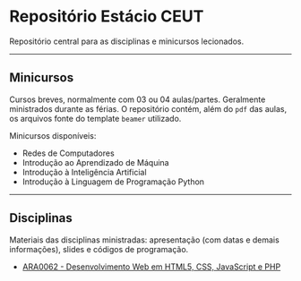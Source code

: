 # Repositório Estácio CEUT

Repositório central para as disciplinas e minicursos lecionados.

-----

## Minicursos

Cursos breves, normalmente com 03 ou 04 aulas/partes. Geralmente ministrados durante as férias. O repositório contém, além do `pdf` das aulas, os arquivos fonte do template `beamer` utilizado.

Minicursos disponíveis:

- Redes de Computadores
- Introdução ao Aprendizado de Máquina
- Introdução à Inteligência Artificial
- Introdução à Linguagem de Programação Python

-----

## Disciplinas

Materiais das disciplinas ministradas: apresentação (com datas e demais informações), slides e códigos de programação.

- [ARA0062 - Desenvolvimento Web em HTML5, CSS, JavaScript e PHP](https://github.com/EvandroJRSilva/ARA0062)